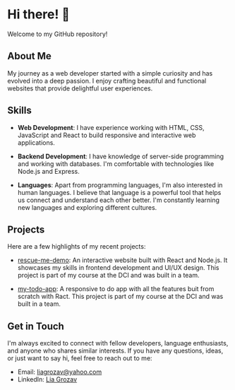 # Hi there! 👋

Welcome to my GitHub repository!

## About Me
 My journey as a web developer started with a simple curiosity and has evolved into a deep passion. I enjoy crafting beautiful and functional websites that provide delightful user experiences.

## Skills

- **Web Development**: I have experience working with HTML, CSS, JavaScript and React to build responsive and interactive web applications.

- **Backend Development**: I have knowledge of server-side programming and working with databases. I'm comfortable with technologies like Node.js and Express.

- **Languages**: Apart from programming languages, I'm also interested in human languages. I believe that language is a powerful tool that helps us connect and understand each other better. I'm constantly learning new languages and exploring different cultures.

## Projects

Here are a few highlights of my recent projects:

- [rescue-me-demo](https://github.com/LiaGrozav/rescue-me-demo): An interactive website built with React and Node.js. It showcases my skills in frontend development and UI/UX design. This project is part of my course at the DCI and was built in a team.

- [my-todo-app](https://github.com/LiaGrozav/my-todo-app): A responsive to do app with all the features buit from scratch with Ract. This project is part of my course at the DCI and was built in a team.

## Get in Touch

I'm always excited to connect with fellow developers, language enthusiasts, and anyone who shares similar interests. If you have any questions, ideas, or just want to say hi, feel free to reach out to me:

- Email: [liagrozav@yahoo.com](mailto:liagrozav@yahoo.com)
- LinkedIn: [Lia Grozav](https://www.linkedin.com/in/lia-grozav)
